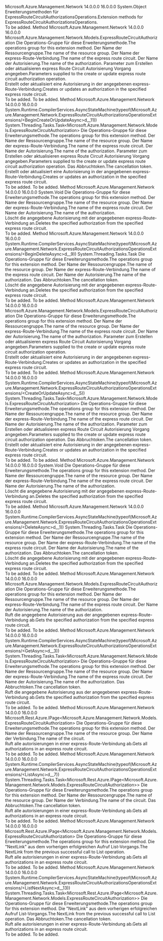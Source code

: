 <Type Name="ExpressRouteCircuitAuthorizationsOperationsExtensions" FullName="Microsoft.Azure.Management.Network.ExpressRouteCircuitAuthorizationsOperationsExtensions">
  <TypeSignature Language="C#" Value="public static class ExpressRouteCircuitAuthorizationsOperationsExtensions" />
  <TypeSignature Language="ILAsm" Value=".class public auto ansi abstract sealed beforefieldinit ExpressRouteCircuitAuthorizationsOperationsExtensions extends System.Object" />
  <TypeSignature Language="DocId" Value="T:Microsoft.Azure.Management.Network.ExpressRouteCircuitAuthorizationsOperationsExtensions" />
  <TypeSignature Language="VB.NET" Value="Public Module ExpressRouteCircuitAuthorizationsOperationsExtensions" />
  <TypeSignature Language="F#" Value="type ExpressRouteCircuitAuthorizationsOperationsExtensions = class" />
  <AssemblyInfo>
    <AssemblyName>Microsoft.Azure.Management.Network</AssemblyName>
    <AssemblyVersion>14.0.0.0</AssemblyVersion>
    <AssemblyVersion>16.0.0.0</AssemblyVersion>
  </AssemblyInfo>
  <Base>
    <BaseTypeName>System.Object</BaseTypeName>
  </Base>
  <Interfaces />
  <Docs>
    <summary>
            <span data-ttu-id="32407-101">Erweiterungsmethoden für ExpressRouteCircuitAuthorizationsOperations.</span><span class="sxs-lookup"><span data-stu-id="32407-101">Extension methods for ExpressRouteCircuitAuthorizationsOperations.</span></span>
            </summary>
    <remarks>To be added.</remarks>
  </Docs>
  <Members>
    <Member MemberName="BeginCreateOrUpdate">
      <MemberSignature Language="C#" Value="public static Microsoft.Azure.Management.Network.Models.ExpressRouteCircuitAuthorization BeginCreateOrUpdate (this Microsoft.Azure.Management.Network.IExpressRouteCircuitAuthorizationsOperations operations, string resourceGroupName, string circuitName, string authorizationName, Microsoft.Azure.Management.Network.Models.ExpressRouteCircuitAuthorization authorizationParameters);" />
      <MemberSignature Language="ILAsm" Value=".method public static hidebysig class Microsoft.Azure.Management.Network.Models.ExpressRouteCircuitAuthorization BeginCreateOrUpdate(class Microsoft.Azure.Management.Network.IExpressRouteCircuitAuthorizationsOperations operations, string resourceGroupName, string circuitName, string authorizationName, class Microsoft.Azure.Management.Network.Models.ExpressRouteCircuitAuthorization authorizationParameters) cil managed" />
      <MemberSignature Language="DocId" Value="M:Microsoft.Azure.Management.Network.ExpressRouteCircuitAuthorizationsOperationsExtensions.BeginCreateOrUpdate(Microsoft.Azure.Management.Network.IExpressRouteCircuitAuthorizationsOperations,System.String,System.String,System.String,Microsoft.Azure.Management.Network.Models.ExpressRouteCircuitAuthorization)" />
      <MemberSignature Language="VB.NET" Value="&lt;Extension()&gt;&#xA;Public Function BeginCreateOrUpdate (operations As IExpressRouteCircuitAuthorizationsOperations, resourceGroupName As String, circuitName As String, authorizationName As String, authorizationParameters As ExpressRouteCircuitAuthorization) As ExpressRouteCircuitAuthorization" />
      <MemberSignature Language="F#" Value="static member BeginCreateOrUpdate : Microsoft.Azure.Management.Network.IExpressRouteCircuitAuthorizationsOperations * string * string * string * Microsoft.Azure.Management.Network.Models.ExpressRouteCircuitAuthorization -&gt; Microsoft.Azure.Management.Network.Models.ExpressRouteCircuitAuthorization" Usage="Microsoft.Azure.Management.Network.ExpressRouteCircuitAuthorizationsOperationsExtensions.BeginCreateOrUpdate (operations, resourceGroupName, circuitName, authorizationName, authorizationParameters)" />
      <MemberType>Method</MemberType>
      <AssemblyInfo>
        <AssemblyName>Microsoft.Azure.Management.Network</AssemblyName>
        <AssemblyVersion>14.0.0.0</AssemblyVersion>
        <AssemblyVersion>16.0.0.0</AssemblyVersion>
      </AssemblyInfo>
      <ReturnValue>
        <ReturnType>Microsoft.Azure.Management.Network.Models.ExpressRouteCircuitAuthorization</ReturnType>
      </ReturnValue>
      <Parameters>
        <Parameter Name="operations" Type="Microsoft.Azure.Management.Network.IExpressRouteCircuitAuthorizationsOperations" RefType="this" />
        <Parameter Name="resourceGroupName" Type="System.String" />
        <Parameter Name="circuitName" Type="System.String" />
        <Parameter Name="authorizationName" Type="System.String" />
        <Parameter Name="authorizationParameters" Type="Microsoft.Azure.Management.Network.Models.ExpressRouteCircuitAuthorization" />
      </Parameters>
      <Docs>
        <param name="operations">
            <span data-ttu-id="32407-102">Die Operations-Gruppe für diese Erweiterungsmethode.</span><span class="sxs-lookup"><span data-stu-id="32407-102">The operations group for this extension method.</span></span>
            </param>
        <param name="resourceGroupName">
            <span data-ttu-id="32407-103">Der Name der Ressourcengruppe.</span><span class="sxs-lookup"><span data-stu-id="32407-103">The name of the resource group.</span></span>
            </param>
        <param name="circuitName">
            <span data-ttu-id="32407-104">Der Name der express-Route-Verbindung.</span><span class="sxs-lookup"><span data-stu-id="32407-104">The name of the express route circuit.</span></span>
            </param>
        <param name="authorizationName">
            <span data-ttu-id="32407-105">Der Name der Autorisierung.</span><span class="sxs-lookup"><span data-stu-id="32407-105">The name of the authorization.</span></span>
            </param>
        <param name="authorizationParameters">
            <span data-ttu-id="32407-106">Parameter zum Erstellen oder aktualisieren express Route Circuit Autorisierung Vorgang angegeben.</span><span class="sxs-lookup"><span data-stu-id="32407-106">Parameters supplied to the create or update express route circuit authorization operation.</span></span>
            </param>
        <summary>
            <span data-ttu-id="32407-107">Erstellt oder aktualisiert eine Autorisierung in der angegebenen express-Route-Verbindung.</span><span class="sxs-lookup"><span data-stu-id="32407-107">Creates or updates an authorization in the specified express route circuit.</span></span>
            </summary>
        <returns>To be added.</returns>
        <remarks>To be added.</remarks>
      </Docs>
    </Member>
    <Member MemberName="BeginCreateOrUpdateAsync">
      <MemberSignature Language="C#" Value="public static System.Threading.Tasks.Task&lt;Microsoft.Azure.Management.Network.Models.ExpressRouteCircuitAuthorization&gt; BeginCreateOrUpdateAsync (this Microsoft.Azure.Management.Network.IExpressRouteCircuitAuthorizationsOperations operations, string resourceGroupName, string circuitName, string authorizationName, Microsoft.Azure.Management.Network.Models.ExpressRouteCircuitAuthorization authorizationParameters, System.Threading.CancellationToken cancellationToken = null);" />
      <MemberSignature Language="ILAsm" Value=".method public static hidebysig class System.Threading.Tasks.Task`1&lt;class Microsoft.Azure.Management.Network.Models.ExpressRouteCircuitAuthorization&gt; BeginCreateOrUpdateAsync(class Microsoft.Azure.Management.Network.IExpressRouteCircuitAuthorizationsOperations operations, string resourceGroupName, string circuitName, string authorizationName, class Microsoft.Azure.Management.Network.Models.ExpressRouteCircuitAuthorization authorizationParameters, valuetype System.Threading.CancellationToken cancellationToken) cil managed" />
      <MemberSignature Language="DocId" Value="M:Microsoft.Azure.Management.Network.ExpressRouteCircuitAuthorizationsOperationsExtensions.BeginCreateOrUpdateAsync(Microsoft.Azure.Management.Network.IExpressRouteCircuitAuthorizationsOperations,System.String,System.String,System.String,Microsoft.Azure.Management.Network.Models.ExpressRouteCircuitAuthorization,System.Threading.CancellationToken)" />
      <MemberSignature Language="F#" Value="static member BeginCreateOrUpdateAsync : Microsoft.Azure.Management.Network.IExpressRouteCircuitAuthorizationsOperations * string * string * string * Microsoft.Azure.Management.Network.Models.ExpressRouteCircuitAuthorization * System.Threading.CancellationToken -&gt; System.Threading.Tasks.Task&lt;Microsoft.Azure.Management.Network.Models.ExpressRouteCircuitAuthorization&gt;" Usage="Microsoft.Azure.Management.Network.ExpressRouteCircuitAuthorizationsOperationsExtensions.BeginCreateOrUpdateAsync (operations, resourceGroupName, circuitName, authorizationName, authorizationParameters, cancellationToken)" />
      <MemberType>Method</MemberType>
      <AssemblyInfo>
        <AssemblyName>Microsoft.Azure.Management.Network</AssemblyName>
        <AssemblyVersion>14.0.0.0</AssemblyVersion>
        <AssemblyVersion>16.0.0.0</AssemblyVersion>
      </AssemblyInfo>
      <Attributes>
        <Attribute>
          <AttributeName>System.Runtime.CompilerServices.AsyncStateMachine(typeof(Microsoft.Azure.Management.Network.ExpressRouteCircuitAuthorizationsOperationsExtensions/&lt;BeginCreateOrUpdateAsync&gt;d__11))</AttributeName>
        </Attribute>
      </Attributes>
      <ReturnValue>
        <ReturnType>System.Threading.Tasks.Task&lt;Microsoft.Azure.Management.Network.Models.ExpressRouteCircuitAuthorization&gt;</ReturnType>
      </ReturnValue>
      <Parameters>
        <Parameter Name="operations" Type="Microsoft.Azure.Management.Network.IExpressRouteCircuitAuthorizationsOperations" RefType="this" />
        <Parameter Name="resourceGroupName" Type="System.String" />
        <Parameter Name="circuitName" Type="System.String" />
        <Parameter Name="authorizationName" Type="System.String" />
        <Parameter Name="authorizationParameters" Type="Microsoft.Azure.Management.Network.Models.ExpressRouteCircuitAuthorization" />
        <Parameter Name="cancellationToken" Type="System.Threading.CancellationToken" />
      </Parameters>
      <Docs>
        <param name="operations">
            <span data-ttu-id="32407-108">Die Operations-Gruppe für diese Erweiterungsmethode.</span><span class="sxs-lookup"><span data-stu-id="32407-108">The operations group for this extension method.</span></span>
            </param>
        <param name="resourceGroupName">
            <span data-ttu-id="32407-109">Der Name der Ressourcengruppe.</span><span class="sxs-lookup"><span data-stu-id="32407-109">The name of the resource group.</span></span>
            </param>
        <param name="circuitName">
            <span data-ttu-id="32407-110">Der Name der express-Route-Verbindung.</span><span class="sxs-lookup"><span data-stu-id="32407-110">The name of the express route circuit.</span></span>
            </param>
        <param name="authorizationName">
            <span data-ttu-id="32407-111">Der Name der Autorisierung.</span><span class="sxs-lookup"><span data-stu-id="32407-111">The name of the authorization.</span></span>
            </param>
        <param name="authorizationParameters">
            <span data-ttu-id="32407-112">Parameter zum Erstellen oder aktualisieren express Route Circuit Autorisierung Vorgang angegeben.</span><span class="sxs-lookup"><span data-stu-id="32407-112">Parameters supplied to the create or update express route circuit authorization operation.</span></span>
            </param>
        <param name="cancellationToken">
            <span data-ttu-id="32407-113">Das Abbruchtoken.</span><span class="sxs-lookup"><span data-stu-id="32407-113">The cancellation token.</span></span>
            </param>
        <summary>
            <span data-ttu-id="32407-114">Erstellt oder aktualisiert eine Autorisierung in der angegebenen express-Route-Verbindung.</span><span class="sxs-lookup"><span data-stu-id="32407-114">Creates or updates an authorization in the specified express route circuit.</span></span>
            </summary>
        <returns>To be added.</returns>
        <remarks>To be added.</remarks>
      </Docs>
    </Member>
    <Member MemberName="BeginDelete">
      <MemberSignature Language="C#" Value="public static void BeginDelete (this Microsoft.Azure.Management.Network.IExpressRouteCircuitAuthorizationsOperations operations, string resourceGroupName, string circuitName, string authorizationName);" />
      <MemberSignature Language="ILAsm" Value=".method public static hidebysig void BeginDelete(class Microsoft.Azure.Management.Network.IExpressRouteCircuitAuthorizationsOperations operations, string resourceGroupName, string circuitName, string authorizationName) cil managed" />
      <MemberSignature Language="DocId" Value="M:Microsoft.Azure.Management.Network.ExpressRouteCircuitAuthorizationsOperationsExtensions.BeginDelete(Microsoft.Azure.Management.Network.IExpressRouteCircuitAuthorizationsOperations,System.String,System.String,System.String)" />
      <MemberSignature Language="VB.NET" Value="&lt;Extension()&gt;&#xA;Public Sub BeginDelete (operations As IExpressRouteCircuitAuthorizationsOperations, resourceGroupName As String, circuitName As String, authorizationName As String)" />
      <MemberSignature Language="F#" Value="static member BeginDelete : Microsoft.Azure.Management.Network.IExpressRouteCircuitAuthorizationsOperations * string * string * string -&gt; unit" Usage="Microsoft.Azure.Management.Network.ExpressRouteCircuitAuthorizationsOperationsExtensions.BeginDelete (operations, resourceGroupName, circuitName, authorizationName)" />
      <MemberType>Method</MemberType>
      <AssemblyInfo>
        <AssemblyName>Microsoft.Azure.Management.Network</AssemblyName>
        <AssemblyVersion>14.0.0.0</AssemblyVersion>
        <AssemblyVersion>16.0.0.0</AssemblyVersion>
      </AssemblyInfo>
      <ReturnValue>
        <ReturnType>System.Void</ReturnType>
      </ReturnValue>
      <Parameters>
        <Parameter Name="operations" Type="Microsoft.Azure.Management.Network.IExpressRouteCircuitAuthorizationsOperations" RefType="this" />
        <Parameter Name="resourceGroupName" Type="System.String" />
        <Parameter Name="circuitName" Type="System.String" />
        <Parameter Name="authorizationName" Type="System.String" />
      </Parameters>
      <Docs>
        <param name="operations">
            <span data-ttu-id="32407-115">Die Operations-Gruppe für diese Erweiterungsmethode.</span><span class="sxs-lookup"><span data-stu-id="32407-115">The operations group for this extension method.</span></span>
            </param>
        <param name="resourceGroupName">
            <span data-ttu-id="32407-116">Der Name der Ressourcengruppe.</span><span class="sxs-lookup"><span data-stu-id="32407-116">The name of the resource group.</span></span>
            </param>
        <param name="circuitName">
            <span data-ttu-id="32407-117">Der Name der express-Route-Verbindung.</span><span class="sxs-lookup"><span data-stu-id="32407-117">The name of the express route circuit.</span></span>
            </param>
        <param name="authorizationName">
            <span data-ttu-id="32407-118">Der Name der Autorisierung.</span><span class="sxs-lookup"><span data-stu-id="32407-118">The name of the authorization.</span></span>
            </param>
        <summary>
            <span data-ttu-id="32407-119">Löscht die angegebene Autorisierung mit der angegebenen express-Route-Verbindung an.</span><span class="sxs-lookup"><span data-stu-id="32407-119">Deletes the specified authorization from the specified express route circuit.</span></span>
            </summary>
        <remarks>To be added.</remarks>
      </Docs>
    </Member>
    <Member MemberName="BeginDeleteAsync">
      <MemberSignature Language="C#" Value="public static System.Threading.Tasks.Task BeginDeleteAsync (this Microsoft.Azure.Management.Network.IExpressRouteCircuitAuthorizationsOperations operations, string resourceGroupName, string circuitName, string authorizationName, System.Threading.CancellationToken cancellationToken = null);" />
      <MemberSignature Language="ILAsm" Value=".method public static hidebysig class System.Threading.Tasks.Task BeginDeleteAsync(class Microsoft.Azure.Management.Network.IExpressRouteCircuitAuthorizationsOperations operations, string resourceGroupName, string circuitName, string authorizationName, valuetype System.Threading.CancellationToken cancellationToken) cil managed" />
      <MemberSignature Language="DocId" Value="M:Microsoft.Azure.Management.Network.ExpressRouteCircuitAuthorizationsOperationsExtensions.BeginDeleteAsync(Microsoft.Azure.Management.Network.IExpressRouteCircuitAuthorizationsOperations,System.String,System.String,System.String,System.Threading.CancellationToken)" />
      <MemberSignature Language="F#" Value="static member BeginDeleteAsync : Microsoft.Azure.Management.Network.IExpressRouteCircuitAuthorizationsOperations * string * string * string * System.Threading.CancellationToken -&gt; System.Threading.Tasks.Task" Usage="Microsoft.Azure.Management.Network.ExpressRouteCircuitAuthorizationsOperationsExtensions.BeginDeleteAsync (operations, resourceGroupName, circuitName, authorizationName, cancellationToken)" />
      <MemberType>Method</MemberType>
      <AssemblyInfo>
        <AssemblyName>Microsoft.Azure.Management.Network</AssemblyName>
        <AssemblyVersion>14.0.0.0</AssemblyVersion>
        <AssemblyVersion>16.0.0.0</AssemblyVersion>
      </AssemblyInfo>
      <Attributes>
        <Attribute>
          <AttributeName>System.Runtime.CompilerServices.AsyncStateMachine(typeof(Microsoft.Azure.Management.Network.ExpressRouteCircuitAuthorizationsOperationsExtensions/&lt;BeginDeleteAsync&gt;d__9))</AttributeName>
        </Attribute>
      </Attributes>
      <ReturnValue>
        <ReturnType>System.Threading.Tasks.Task</ReturnType>
      </ReturnValue>
      <Parameters>
        <Parameter Name="operations" Type="Microsoft.Azure.Management.Network.IExpressRouteCircuitAuthorizationsOperations" RefType="this" />
        <Parameter Name="resourceGroupName" Type="System.String" />
        <Parameter Name="circuitName" Type="System.String" />
        <Parameter Name="authorizationName" Type="System.String" />
        <Parameter Name="cancellationToken" Type="System.Threading.CancellationToken" />
      </Parameters>
      <Docs>
        <param name="operations">
            <span data-ttu-id="32407-120">Die Operations-Gruppe für diese Erweiterungsmethode.</span><span class="sxs-lookup"><span data-stu-id="32407-120">The operations group for this extension method.</span></span>
            </param>
        <param name="resourceGroupName">
            <span data-ttu-id="32407-121">Der Name der Ressourcengruppe.</span><span class="sxs-lookup"><span data-stu-id="32407-121">The name of the resource group.</span></span>
            </param>
        <param name="circuitName">
            <span data-ttu-id="32407-122">Der Name der express-Route-Verbindung.</span><span class="sxs-lookup"><span data-stu-id="32407-122">The name of the express route circuit.</span></span>
            </param>
        <param name="authorizationName">
            <span data-ttu-id="32407-123">Der Name der Autorisierung.</span><span class="sxs-lookup"><span data-stu-id="32407-123">The name of the authorization.</span></span>
            </param>
        <param name="cancellationToken">
            <span data-ttu-id="32407-124">Das Abbruchtoken.</span><span class="sxs-lookup"><span data-stu-id="32407-124">The cancellation token.</span></span>
            </param>
        <summary>
            <span data-ttu-id="32407-125">Löscht die angegebene Autorisierung mit der angegebenen express-Route-Verbindung an.</span><span class="sxs-lookup"><span data-stu-id="32407-125">Deletes the specified authorization from the specified express route circuit.</span></span>
            </summary>
        <returns>To be added.</returns>
        <remarks>To be added.</remarks>
      </Docs>
    </Member>
    <Member MemberName="CreateOrUpdate">
      <MemberSignature Language="C#" Value="public static Microsoft.Azure.Management.Network.Models.ExpressRouteCircuitAuthorization CreateOrUpdate (this Microsoft.Azure.Management.Network.IExpressRouteCircuitAuthorizationsOperations operations, string resourceGroupName, string circuitName, string authorizationName, Microsoft.Azure.Management.Network.Models.ExpressRouteCircuitAuthorization authorizationParameters);" />
      <MemberSignature Language="ILAsm" Value=".method public static hidebysig class Microsoft.Azure.Management.Network.Models.ExpressRouteCircuitAuthorization CreateOrUpdate(class Microsoft.Azure.Management.Network.IExpressRouteCircuitAuthorizationsOperations operations, string resourceGroupName, string circuitName, string authorizationName, class Microsoft.Azure.Management.Network.Models.ExpressRouteCircuitAuthorization authorizationParameters) cil managed" />
      <MemberSignature Language="DocId" Value="M:Microsoft.Azure.Management.Network.ExpressRouteCircuitAuthorizationsOperationsExtensions.CreateOrUpdate(Microsoft.Azure.Management.Network.IExpressRouteCircuitAuthorizationsOperations,System.String,System.String,System.String,Microsoft.Azure.Management.Network.Models.ExpressRouteCircuitAuthorization)" />
      <MemberSignature Language="VB.NET" Value="&lt;Extension()&gt;&#xA;Public Function CreateOrUpdate (operations As IExpressRouteCircuitAuthorizationsOperations, resourceGroupName As String, circuitName As String, authorizationName As String, authorizationParameters As ExpressRouteCircuitAuthorization) As ExpressRouteCircuitAuthorization" />
      <MemberSignature Language="F#" Value="static member CreateOrUpdate : Microsoft.Azure.Management.Network.IExpressRouteCircuitAuthorizationsOperations * string * string * string * Microsoft.Azure.Management.Network.Models.ExpressRouteCircuitAuthorization -&gt; Microsoft.Azure.Management.Network.Models.ExpressRouteCircuitAuthorization" Usage="Microsoft.Azure.Management.Network.ExpressRouteCircuitAuthorizationsOperationsExtensions.CreateOrUpdate (operations, resourceGroupName, circuitName, authorizationName, authorizationParameters)" />
      <MemberType>Method</MemberType>
      <AssemblyInfo>
        <AssemblyName>Microsoft.Azure.Management.Network</AssemblyName>
        <AssemblyVersion>14.0.0.0</AssemblyVersion>
        <AssemblyVersion>16.0.0.0</AssemblyVersion>
      </AssemblyInfo>
      <ReturnValue>
        <ReturnType>Microsoft.Azure.Management.Network.Models.ExpressRouteCircuitAuthorization</ReturnType>
      </ReturnValue>
      <Parameters>
        <Parameter Name="operations" Type="Microsoft.Azure.Management.Network.IExpressRouteCircuitAuthorizationsOperations" RefType="this" />
        <Parameter Name="resourceGroupName" Type="System.String" />
        <Parameter Name="circuitName" Type="System.String" />
        <Parameter Name="authorizationName" Type="System.String" />
        <Parameter Name="authorizationParameters" Type="Microsoft.Azure.Management.Network.Models.ExpressRouteCircuitAuthorization" />
      </Parameters>
      <Docs>
        <param name="operations">
            <span data-ttu-id="32407-126">Die Operations-Gruppe für diese Erweiterungsmethode.</span><span class="sxs-lookup"><span data-stu-id="32407-126">The operations group for this extension method.</span></span>
            </param>
        <param name="resourceGroupName">
            <span data-ttu-id="32407-127">Der Name der Ressourcengruppe.</span><span class="sxs-lookup"><span data-stu-id="32407-127">The name of the resource group.</span></span>
            </param>
        <param name="circuitName">
            <span data-ttu-id="32407-128">Der Name der express-Route-Verbindung.</span><span class="sxs-lookup"><span data-stu-id="32407-128">The name of the express route circuit.</span></span>
            </param>
        <param name="authorizationName">
            <span data-ttu-id="32407-129">Der Name der Autorisierung.</span><span class="sxs-lookup"><span data-stu-id="32407-129">The name of the authorization.</span></span>
            </param>
        <param name="authorizationParameters">
            <span data-ttu-id="32407-130">Parameter zum Erstellen oder aktualisieren express Route Circuit Autorisierung Vorgang angegeben.</span><span class="sxs-lookup"><span data-stu-id="32407-130">Parameters supplied to the create or update express route circuit authorization operation.</span></span>
            </param>
        <summary>
            <span data-ttu-id="32407-131">Erstellt oder aktualisiert eine Autorisierung in der angegebenen express-Route-Verbindung.</span><span class="sxs-lookup"><span data-stu-id="32407-131">Creates or updates an authorization in the specified express route circuit.</span></span>
            </summary>
        <returns>To be added.</returns>
        <remarks>To be added.</remarks>
      </Docs>
    </Member>
    <Member MemberName="CreateOrUpdateAsync">
      <MemberSignature Language="C#" Value="public static System.Threading.Tasks.Task&lt;Microsoft.Azure.Management.Network.Models.ExpressRouteCircuitAuthorization&gt; CreateOrUpdateAsync (this Microsoft.Azure.Management.Network.IExpressRouteCircuitAuthorizationsOperations operations, string resourceGroupName, string circuitName, string authorizationName, Microsoft.Azure.Management.Network.Models.ExpressRouteCircuitAuthorization authorizationParameters, System.Threading.CancellationToken cancellationToken = null);" />
      <MemberSignature Language="ILAsm" Value=".method public static hidebysig class System.Threading.Tasks.Task`1&lt;class Microsoft.Azure.Management.Network.Models.ExpressRouteCircuitAuthorization&gt; CreateOrUpdateAsync(class Microsoft.Azure.Management.Network.IExpressRouteCircuitAuthorizationsOperations operations, string resourceGroupName, string circuitName, string authorizationName, class Microsoft.Azure.Management.Network.Models.ExpressRouteCircuitAuthorization authorizationParameters, valuetype System.Threading.CancellationToken cancellationToken) cil managed" />
      <MemberSignature Language="DocId" Value="M:Microsoft.Azure.Management.Network.ExpressRouteCircuitAuthorizationsOperationsExtensions.CreateOrUpdateAsync(Microsoft.Azure.Management.Network.IExpressRouteCircuitAuthorizationsOperations,System.String,System.String,System.String,Microsoft.Azure.Management.Network.Models.ExpressRouteCircuitAuthorization,System.Threading.CancellationToken)" />
      <MemberSignature Language="F#" Value="static member CreateOrUpdateAsync : Microsoft.Azure.Management.Network.IExpressRouteCircuitAuthorizationsOperations * string * string * string * Microsoft.Azure.Management.Network.Models.ExpressRouteCircuitAuthorization * System.Threading.CancellationToken -&gt; System.Threading.Tasks.Task&lt;Microsoft.Azure.Management.Network.Models.ExpressRouteCircuitAuthorization&gt;" Usage="Microsoft.Azure.Management.Network.ExpressRouteCircuitAuthorizationsOperationsExtensions.CreateOrUpdateAsync (operations, resourceGroupName, circuitName, authorizationName, authorizationParameters, cancellationToken)" />
      <MemberType>Method</MemberType>
      <AssemblyInfo>
        <AssemblyName>Microsoft.Azure.Management.Network</AssemblyName>
        <AssemblyVersion>14.0.0.0</AssemblyVersion>
        <AssemblyVersion>16.0.0.0</AssemblyVersion>
      </AssemblyInfo>
      <Attributes>
        <Attribute>
          <AttributeName>System.Runtime.CompilerServices.AsyncStateMachine(typeof(Microsoft.Azure.Management.Network.ExpressRouteCircuitAuthorizationsOperationsExtensions/&lt;CreateOrUpdateAsync&gt;d__5))</AttributeName>
        </Attribute>
      </Attributes>
      <ReturnValue>
        <ReturnType>System.Threading.Tasks.Task&lt;Microsoft.Azure.Management.Network.Models.ExpressRouteCircuitAuthorization&gt;</ReturnType>
      </ReturnValue>
      <Parameters>
        <Parameter Name="operations" Type="Microsoft.Azure.Management.Network.IExpressRouteCircuitAuthorizationsOperations" RefType="this" />
        <Parameter Name="resourceGroupName" Type="System.String" />
        <Parameter Name="circuitName" Type="System.String" />
        <Parameter Name="authorizationName" Type="System.String" />
        <Parameter Name="authorizationParameters" Type="Microsoft.Azure.Management.Network.Models.ExpressRouteCircuitAuthorization" />
        <Parameter Name="cancellationToken" Type="System.Threading.CancellationToken" />
      </Parameters>
      <Docs>
        <param name="operations">
            <span data-ttu-id="32407-132">Die Operations-Gruppe für diese Erweiterungsmethode.</span><span class="sxs-lookup"><span data-stu-id="32407-132">The operations group for this extension method.</span></span>
            </param>
        <param name="resourceGroupName">
            <span data-ttu-id="32407-133">Der Name der Ressourcengruppe.</span><span class="sxs-lookup"><span data-stu-id="32407-133">The name of the resource group.</span></span>
            </param>
        <param name="circuitName">
            <span data-ttu-id="32407-134">Der Name der express-Route-Verbindung.</span><span class="sxs-lookup"><span data-stu-id="32407-134">The name of the express route circuit.</span></span>
            </param>
        <param name="authorizationName">
            <span data-ttu-id="32407-135">Der Name der Autorisierung.</span><span class="sxs-lookup"><span data-stu-id="32407-135">The name of the authorization.</span></span>
            </param>
        <param name="authorizationParameters">
            <span data-ttu-id="32407-136">Parameter zum Erstellen oder aktualisieren express Route Circuit Autorisierung Vorgang angegeben.</span><span class="sxs-lookup"><span data-stu-id="32407-136">Parameters supplied to the create or update express route circuit authorization operation.</span></span>
            </param>
        <param name="cancellationToken">
            <span data-ttu-id="32407-137">Das Abbruchtoken.</span><span class="sxs-lookup"><span data-stu-id="32407-137">The cancellation token.</span></span>
            </param>
        <summary>
            <span data-ttu-id="32407-138">Erstellt oder aktualisiert eine Autorisierung in der angegebenen express-Route-Verbindung.</span><span class="sxs-lookup"><span data-stu-id="32407-138">Creates or updates an authorization in the specified express route circuit.</span></span>
            </summary>
        <returns>To be added.</returns>
        <remarks>To be added.</remarks>
      </Docs>
    </Member>
    <Member MemberName="Delete">
      <MemberSignature Language="C#" Value="public static void Delete (this Microsoft.Azure.Management.Network.IExpressRouteCircuitAuthorizationsOperations operations, string resourceGroupName, string circuitName, string authorizationName);" />
      <MemberSignature Language="ILAsm" Value=".method public static hidebysig void Delete(class Microsoft.Azure.Management.Network.IExpressRouteCircuitAuthorizationsOperations operations, string resourceGroupName, string circuitName, string authorizationName) cil managed" />
      <MemberSignature Language="DocId" Value="M:Microsoft.Azure.Management.Network.ExpressRouteCircuitAuthorizationsOperationsExtensions.Delete(Microsoft.Azure.Management.Network.IExpressRouteCircuitAuthorizationsOperations,System.String,System.String,System.String)" />
      <MemberSignature Language="VB.NET" Value="&lt;Extension()&gt;&#xA;Public Sub Delete (operations As IExpressRouteCircuitAuthorizationsOperations, resourceGroupName As String, circuitName As String, authorizationName As String)" />
      <MemberSignature Language="F#" Value="static member Delete : Microsoft.Azure.Management.Network.IExpressRouteCircuitAuthorizationsOperations * string * string * string -&gt; unit" Usage="Microsoft.Azure.Management.Network.ExpressRouteCircuitAuthorizationsOperationsExtensions.Delete (operations, resourceGroupName, circuitName, authorizationName)" />
      <MemberType>Method</MemberType>
      <AssemblyInfo>
        <AssemblyName>Microsoft.Azure.Management.Network</AssemblyName>
        <AssemblyVersion>14.0.0.0</AssemblyVersion>
        <AssemblyVersion>16.0.0.0</AssemblyVersion>
      </AssemblyInfo>
      <ReturnValue>
        <ReturnType>System.Void</ReturnType>
      </ReturnValue>
      <Parameters>
        <Parameter Name="operations" Type="Microsoft.Azure.Management.Network.IExpressRouteCircuitAuthorizationsOperations" RefType="this" />
        <Parameter Name="resourceGroupName" Type="System.String" />
        <Parameter Name="circuitName" Type="System.String" />
        <Parameter Name="authorizationName" Type="System.String" />
      </Parameters>
      <Docs>
        <param name="operations">
            <span data-ttu-id="32407-139">Die Operations-Gruppe für diese Erweiterungsmethode.</span><span class="sxs-lookup"><span data-stu-id="32407-139">The operations group for this extension method.</span></span>
            </param>
        <param name="resourceGroupName">
            <span data-ttu-id="32407-140">Der Name der Ressourcengruppe.</span><span class="sxs-lookup"><span data-stu-id="32407-140">The name of the resource group.</span></span>
            </param>
        <param name="circuitName">
            <span data-ttu-id="32407-141">Der Name der express-Route-Verbindung.</span><span class="sxs-lookup"><span data-stu-id="32407-141">The name of the express route circuit.</span></span>
            </param>
        <param name="authorizationName">
            <span data-ttu-id="32407-142">Der Name der Autorisierung.</span><span class="sxs-lookup"><span data-stu-id="32407-142">The name of the authorization.</span></span>
            </param>
        <summary>
            <span data-ttu-id="32407-143">Löscht die angegebene Autorisierung mit der angegebenen express-Route-Verbindung an.</span><span class="sxs-lookup"><span data-stu-id="32407-143">Deletes the specified authorization from the specified express route circuit.</span></span>
            </summary>
        <remarks>To be added.</remarks>
      </Docs>
    </Member>
    <Member MemberName="DeleteAsync">
      <MemberSignature Language="C#" Value="public static System.Threading.Tasks.Task DeleteAsync (this Microsoft.Azure.Management.Network.IExpressRouteCircuitAuthorizationsOperations operations, string resourceGroupName, string circuitName, string authorizationName, System.Threading.CancellationToken cancellationToken = null);" />
      <MemberSignature Language="ILAsm" Value=".method public static hidebysig class System.Threading.Tasks.Task DeleteAsync(class Microsoft.Azure.Management.Network.IExpressRouteCircuitAuthorizationsOperations operations, string resourceGroupName, string circuitName, string authorizationName, valuetype System.Threading.CancellationToken cancellationToken) cil managed" />
      <MemberSignature Language="DocId" Value="M:Microsoft.Azure.Management.Network.ExpressRouteCircuitAuthorizationsOperationsExtensions.DeleteAsync(Microsoft.Azure.Management.Network.IExpressRouteCircuitAuthorizationsOperations,System.String,System.String,System.String,System.Threading.CancellationToken)" />
      <MemberSignature Language="F#" Value="static member DeleteAsync : Microsoft.Azure.Management.Network.IExpressRouteCircuitAuthorizationsOperations * string * string * string * System.Threading.CancellationToken -&gt; System.Threading.Tasks.Task" Usage="Microsoft.Azure.Management.Network.ExpressRouteCircuitAuthorizationsOperationsExtensions.DeleteAsync (operations, resourceGroupName, circuitName, authorizationName, cancellationToken)" />
      <MemberType>Method</MemberType>
      <AssemblyInfo>
        <AssemblyName>Microsoft.Azure.Management.Network</AssemblyName>
        <AssemblyVersion>14.0.0.0</AssemblyVersion>
        <AssemblyVersion>16.0.0.0</AssemblyVersion>
      </AssemblyInfo>
      <Attributes>
        <Attribute>
          <AttributeName>System.Runtime.CompilerServices.AsyncStateMachine(typeof(Microsoft.Azure.Management.Network.ExpressRouteCircuitAuthorizationsOperationsExtensions/&lt;DeleteAsync&gt;d__1))</AttributeName>
        </Attribute>
      </Attributes>
      <ReturnValue>
        <ReturnType>System.Threading.Tasks.Task</ReturnType>
      </ReturnValue>
      <Parameters>
        <Parameter Name="operations" Type="Microsoft.Azure.Management.Network.IExpressRouteCircuitAuthorizationsOperations" RefType="this" />
        <Parameter Name="resourceGroupName" Type="System.String" />
        <Parameter Name="circuitName" Type="System.String" />
        <Parameter Name="authorizationName" Type="System.String" />
        <Parameter Name="cancellationToken" Type="System.Threading.CancellationToken" />
      </Parameters>
      <Docs>
        <param name="operations">
            <span data-ttu-id="32407-144">Die Operations-Gruppe für diese Erweiterungsmethode.</span><span class="sxs-lookup"><span data-stu-id="32407-144">The operations group for this extension method.</span></span>
            </param>
        <param name="resourceGroupName">
            <span data-ttu-id="32407-145">Der Name der Ressourcengruppe.</span><span class="sxs-lookup"><span data-stu-id="32407-145">The name of the resource group.</span></span>
            </param>
        <param name="circuitName">
            <span data-ttu-id="32407-146">Der Name der express-Route-Verbindung.</span><span class="sxs-lookup"><span data-stu-id="32407-146">The name of the express route circuit.</span></span>
            </param>
        <param name="authorizationName">
            <span data-ttu-id="32407-147">Der Name der Autorisierung.</span><span class="sxs-lookup"><span data-stu-id="32407-147">The name of the authorization.</span></span>
            </param>
        <param name="cancellationToken">
            <span data-ttu-id="32407-148">Das Abbruchtoken.</span><span class="sxs-lookup"><span data-stu-id="32407-148">The cancellation token.</span></span>
            </param>
        <summary>
            <span data-ttu-id="32407-149">Löscht die angegebene Autorisierung mit der angegebenen express-Route-Verbindung an.</span><span class="sxs-lookup"><span data-stu-id="32407-149">Deletes the specified authorization from the specified express route circuit.</span></span>
            </summary>
        <returns>To be added.</returns>
        <remarks>To be added.</remarks>
      </Docs>
    </Member>
    <Member MemberName="Get">
      <MemberSignature Language="C#" Value="public static Microsoft.Azure.Management.Network.Models.ExpressRouteCircuitAuthorization Get (this Microsoft.Azure.Management.Network.IExpressRouteCircuitAuthorizationsOperations operations, string resourceGroupName, string circuitName, string authorizationName);" />
      <MemberSignature Language="ILAsm" Value=".method public static hidebysig class Microsoft.Azure.Management.Network.Models.ExpressRouteCircuitAuthorization Get(class Microsoft.Azure.Management.Network.IExpressRouteCircuitAuthorizationsOperations operations, string resourceGroupName, string circuitName, string authorizationName) cil managed" />
      <MemberSignature Language="DocId" Value="M:Microsoft.Azure.Management.Network.ExpressRouteCircuitAuthorizationsOperationsExtensions.Get(Microsoft.Azure.Management.Network.IExpressRouteCircuitAuthorizationsOperations,System.String,System.String,System.String)" />
      <MemberSignature Language="VB.NET" Value="&lt;Extension()&gt;&#xA;Public Function Get (operations As IExpressRouteCircuitAuthorizationsOperations, resourceGroupName As String, circuitName As String, authorizationName As String) As ExpressRouteCircuitAuthorization" />
      <MemberSignature Language="F#" Value="static member Get : Microsoft.Azure.Management.Network.IExpressRouteCircuitAuthorizationsOperations * string * string * string -&gt; Microsoft.Azure.Management.Network.Models.ExpressRouteCircuitAuthorization" Usage="Microsoft.Azure.Management.Network.ExpressRouteCircuitAuthorizationsOperationsExtensions.Get (operations, resourceGroupName, circuitName, authorizationName)" />
      <MemberType>Method</MemberType>
      <AssemblyInfo>
        <AssemblyName>Microsoft.Azure.Management.Network</AssemblyName>
        <AssemblyVersion>14.0.0.0</AssemblyVersion>
        <AssemblyVersion>16.0.0.0</AssemblyVersion>
      </AssemblyInfo>
      <ReturnValue>
        <ReturnType>Microsoft.Azure.Management.Network.Models.ExpressRouteCircuitAuthorization</ReturnType>
      </ReturnValue>
      <Parameters>
        <Parameter Name="operations" Type="Microsoft.Azure.Management.Network.IExpressRouteCircuitAuthorizationsOperations" RefType="this" />
        <Parameter Name="resourceGroupName" Type="System.String" />
        <Parameter Name="circuitName" Type="System.String" />
        <Parameter Name="authorizationName" Type="System.String" />
      </Parameters>
      <Docs>
        <param name="operations">
            <span data-ttu-id="32407-150">Die Operations-Gruppe für diese Erweiterungsmethode.</span><span class="sxs-lookup"><span data-stu-id="32407-150">The operations group for this extension method.</span></span>
            </param>
        <param name="resourceGroupName">
            <span data-ttu-id="32407-151">Der Name der Ressourcengruppe.</span><span class="sxs-lookup"><span data-stu-id="32407-151">The name of the resource group.</span></span>
            </param>
        <param name="circuitName">
            <span data-ttu-id="32407-152">Der Name der express-Route-Verbindung.</span><span class="sxs-lookup"><span data-stu-id="32407-152">The name of the express route circuit.</span></span>
            </param>
        <param name="authorizationName">
            <span data-ttu-id="32407-153">Der Name der Autorisierung.</span><span class="sxs-lookup"><span data-stu-id="32407-153">The name of the authorization.</span></span>
            </param>
        <summary>
            <span data-ttu-id="32407-154">Ruft die angegebene Autorisierung aus der angegebenen express-Route-Verbindung ab.</span><span class="sxs-lookup"><span data-stu-id="32407-154">Gets the specified authorization from the specified express route circuit.</span></span>
            </summary>
        <returns>To be added.</returns>
        <remarks>To be added.</remarks>
      </Docs>
    </Member>
    <Member MemberName="GetAsync">
      <MemberSignature Language="C#" Value="public static System.Threading.Tasks.Task&lt;Microsoft.Azure.Management.Network.Models.ExpressRouteCircuitAuthorization&gt; GetAsync (this Microsoft.Azure.Management.Network.IExpressRouteCircuitAuthorizationsOperations operations, string resourceGroupName, string circuitName, string authorizationName, System.Threading.CancellationToken cancellationToken = null);" />
      <MemberSignature Language="ILAsm" Value=".method public static hidebysig class System.Threading.Tasks.Task`1&lt;class Microsoft.Azure.Management.Network.Models.ExpressRouteCircuitAuthorization&gt; GetAsync(class Microsoft.Azure.Management.Network.IExpressRouteCircuitAuthorizationsOperations operations, string resourceGroupName, string circuitName, string authorizationName, valuetype System.Threading.CancellationToken cancellationToken) cil managed" />
      <MemberSignature Language="DocId" Value="M:Microsoft.Azure.Management.Network.ExpressRouteCircuitAuthorizationsOperationsExtensions.GetAsync(Microsoft.Azure.Management.Network.IExpressRouteCircuitAuthorizationsOperations,System.String,System.String,System.String,System.Threading.CancellationToken)" />
      <MemberSignature Language="F#" Value="static member GetAsync : Microsoft.Azure.Management.Network.IExpressRouteCircuitAuthorizationsOperations * string * string * string * System.Threading.CancellationToken -&gt; System.Threading.Tasks.Task&lt;Microsoft.Azure.Management.Network.Models.ExpressRouteCircuitAuthorization&gt;" Usage="Microsoft.Azure.Management.Network.ExpressRouteCircuitAuthorizationsOperationsExtensions.GetAsync (operations, resourceGroupName, circuitName, authorizationName, cancellationToken)" />
      <MemberType>Method</MemberType>
      <AssemblyInfo>
        <AssemblyName>Microsoft.Azure.Management.Network</AssemblyName>
        <AssemblyVersion>14.0.0.0</AssemblyVersion>
        <AssemblyVersion>16.0.0.0</AssemblyVersion>
      </AssemblyInfo>
      <Attributes>
        <Attribute>
          <AttributeName>System.Runtime.CompilerServices.AsyncStateMachine(typeof(Microsoft.Azure.Management.Network.ExpressRouteCircuitAuthorizationsOperationsExtensions/&lt;GetAsync&gt;d__3))</AttributeName>
        </Attribute>
      </Attributes>
      <ReturnValue>
        <ReturnType>System.Threading.Tasks.Task&lt;Microsoft.Azure.Management.Network.Models.ExpressRouteCircuitAuthorization&gt;</ReturnType>
      </ReturnValue>
      <Parameters>
        <Parameter Name="operations" Type="Microsoft.Azure.Management.Network.IExpressRouteCircuitAuthorizationsOperations" RefType="this" />
        <Parameter Name="resourceGroupName" Type="System.String" />
        <Parameter Name="circuitName" Type="System.String" />
        <Parameter Name="authorizationName" Type="System.String" />
        <Parameter Name="cancellationToken" Type="System.Threading.CancellationToken" />
      </Parameters>
      <Docs>
        <param name="operations">
            <span data-ttu-id="32407-155">Die Operations-Gruppe für diese Erweiterungsmethode.</span><span class="sxs-lookup"><span data-stu-id="32407-155">The operations group for this extension method.</span></span>
            </param>
        <param name="resourceGroupName">
            <span data-ttu-id="32407-156">Der Name der Ressourcengruppe.</span><span class="sxs-lookup"><span data-stu-id="32407-156">The name of the resource group.</span></span>
            </param>
        <param name="circuitName">
            <span data-ttu-id="32407-157">Der Name der express-Route-Verbindung.</span><span class="sxs-lookup"><span data-stu-id="32407-157">The name of the express route circuit.</span></span>
            </param>
        <param name="authorizationName">
            <span data-ttu-id="32407-158">Der Name der Autorisierung.</span><span class="sxs-lookup"><span data-stu-id="32407-158">The name of the authorization.</span></span>
            </param>
        <param name="cancellationToken">
            <span data-ttu-id="32407-159">Das Abbruchtoken.</span><span class="sxs-lookup"><span data-stu-id="32407-159">The cancellation token.</span></span>
            </param>
        <summary>
            <span data-ttu-id="32407-160">Ruft die angegebene Autorisierung aus der angegebenen express-Route-Verbindung ab.</span><span class="sxs-lookup"><span data-stu-id="32407-160">Gets the specified authorization from the specified express route circuit.</span></span>
            </summary>
        <returns>To be added.</returns>
        <remarks>To be added.</remarks>
      </Docs>
    </Member>
    <Member MemberName="List">
      <MemberSignature Language="C#" Value="public static Microsoft.Rest.Azure.IPage&lt;Microsoft.Azure.Management.Network.Models.ExpressRouteCircuitAuthorization&gt; List (this Microsoft.Azure.Management.Network.IExpressRouteCircuitAuthorizationsOperations operations, string resourceGroupName, string circuitName);" />
      <MemberSignature Language="ILAsm" Value=".method public static hidebysig class Microsoft.Rest.Azure.IPage`1&lt;class Microsoft.Azure.Management.Network.Models.ExpressRouteCircuitAuthorization&gt; List(class Microsoft.Azure.Management.Network.IExpressRouteCircuitAuthorizationsOperations operations, string resourceGroupName, string circuitName) cil managed" />
      <MemberSignature Language="DocId" Value="M:Microsoft.Azure.Management.Network.ExpressRouteCircuitAuthorizationsOperationsExtensions.List(Microsoft.Azure.Management.Network.IExpressRouteCircuitAuthorizationsOperations,System.String,System.String)" />
      <MemberSignature Language="VB.NET" Value="&lt;Extension()&gt;&#xA;Public Function List (operations As IExpressRouteCircuitAuthorizationsOperations, resourceGroupName As String, circuitName As String) As IPage(Of ExpressRouteCircuitAuthorization)" />
      <MemberSignature Language="F#" Value="static member List : Microsoft.Azure.Management.Network.IExpressRouteCircuitAuthorizationsOperations * string * string -&gt; Microsoft.Rest.Azure.IPage&lt;Microsoft.Azure.Management.Network.Models.ExpressRouteCircuitAuthorization&gt;" Usage="Microsoft.Azure.Management.Network.ExpressRouteCircuitAuthorizationsOperationsExtensions.List (operations, resourceGroupName, circuitName)" />
      <MemberType>Method</MemberType>
      <AssemblyInfo>
        <AssemblyName>Microsoft.Azure.Management.Network</AssemblyName>
        <AssemblyVersion>14.0.0.0</AssemblyVersion>
        <AssemblyVersion>16.0.0.0</AssemblyVersion>
      </AssemblyInfo>
      <ReturnValue>
        <ReturnType>Microsoft.Rest.Azure.IPage&lt;Microsoft.Azure.Management.Network.Models.ExpressRouteCircuitAuthorization&gt;</ReturnType>
      </ReturnValue>
      <Parameters>
        <Parameter Name="operations" Type="Microsoft.Azure.Management.Network.IExpressRouteCircuitAuthorizationsOperations" RefType="this" />
        <Parameter Name="resourceGroupName" Type="System.String" />
        <Parameter Name="circuitName" Type="System.String" />
      </Parameters>
      <Docs>
        <param name="operations">
            <span data-ttu-id="32407-161">Die Operations-Gruppe für diese Erweiterungsmethode.</span><span class="sxs-lookup"><span data-stu-id="32407-161">The operations group for this extension method.</span></span>
            </param>
        <param name="resourceGroupName">
            <span data-ttu-id="32407-162">Der Name der Ressourcengruppe.</span><span class="sxs-lookup"><span data-stu-id="32407-162">The name of the resource group.</span></span>
            </param>
        <param name="circuitName">
            <span data-ttu-id="32407-163">Der Name der Verbindung.</span><span class="sxs-lookup"><span data-stu-id="32407-163">The name of the circuit.</span></span>
            </param>
        <summary>
            <span data-ttu-id="32407-164">Ruft alle autorisierungen in einer express-Route-Verbindung ab.</span><span class="sxs-lookup"><span data-stu-id="32407-164">Gets all authorizations in an express route circuit.</span></span>
            </summary>
        <returns>To be added.</returns>
        <remarks>To be added.</remarks>
      </Docs>
    </Member>
    <Member MemberName="ListAsync">
      <MemberSignature Language="C#" Value="public static System.Threading.Tasks.Task&lt;Microsoft.Rest.Azure.IPage&lt;Microsoft.Azure.Management.Network.Models.ExpressRouteCircuitAuthorization&gt;&gt; ListAsync (this Microsoft.Azure.Management.Network.IExpressRouteCircuitAuthorizationsOperations operations, string resourceGroupName, string circuitName, System.Threading.CancellationToken cancellationToken = null);" />
      <MemberSignature Language="ILAsm" Value=".method public static hidebysig class System.Threading.Tasks.Task`1&lt;class Microsoft.Rest.Azure.IPage`1&lt;class Microsoft.Azure.Management.Network.Models.ExpressRouteCircuitAuthorization&gt;&gt; ListAsync(class Microsoft.Azure.Management.Network.IExpressRouteCircuitAuthorizationsOperations operations, string resourceGroupName, string circuitName, valuetype System.Threading.CancellationToken cancellationToken) cil managed" />
      <MemberSignature Language="DocId" Value="M:Microsoft.Azure.Management.Network.ExpressRouteCircuitAuthorizationsOperationsExtensions.ListAsync(Microsoft.Azure.Management.Network.IExpressRouteCircuitAuthorizationsOperations,System.String,System.String,System.Threading.CancellationToken)" />
      <MemberSignature Language="F#" Value="static member ListAsync : Microsoft.Azure.Management.Network.IExpressRouteCircuitAuthorizationsOperations * string * string * System.Threading.CancellationToken -&gt; System.Threading.Tasks.Task&lt;Microsoft.Rest.Azure.IPage&lt;Microsoft.Azure.Management.Network.Models.ExpressRouteCircuitAuthorization&gt;&gt;" Usage="Microsoft.Azure.Management.Network.ExpressRouteCircuitAuthorizationsOperationsExtensions.ListAsync (operations, resourceGroupName, circuitName, cancellationToken)" />
      <MemberType>Method</MemberType>
      <AssemblyInfo>
        <AssemblyName>Microsoft.Azure.Management.Network</AssemblyName>
        <AssemblyVersion>14.0.0.0</AssemblyVersion>
        <AssemblyVersion>16.0.0.0</AssemblyVersion>
      </AssemblyInfo>
      <Attributes>
        <Attribute>
          <AttributeName>System.Runtime.CompilerServices.AsyncStateMachine(typeof(Microsoft.Azure.Management.Network.ExpressRouteCircuitAuthorizationsOperationsExtensions/&lt;ListAsync&gt;d__7))</AttributeName>
        </Attribute>
      </Attributes>
      <ReturnValue>
        <ReturnType>System.Threading.Tasks.Task&lt;Microsoft.Rest.Azure.IPage&lt;Microsoft.Azure.Management.Network.Models.ExpressRouteCircuitAuthorization&gt;&gt;</ReturnType>
      </ReturnValue>
      <Parameters>
        <Parameter Name="operations" Type="Microsoft.Azure.Management.Network.IExpressRouteCircuitAuthorizationsOperations" RefType="this" />
        <Parameter Name="resourceGroupName" Type="System.String" />
        <Parameter Name="circuitName" Type="System.String" />
        <Parameter Name="cancellationToken" Type="System.Threading.CancellationToken" />
      </Parameters>
      <Docs>
        <param name="operations">
            <span data-ttu-id="32407-165">Die Operations-Gruppe für diese Erweiterungsmethode.</span><span class="sxs-lookup"><span data-stu-id="32407-165">The operations group for this extension method.</span></span>
            </param>
        <param name="resourceGroupName">
            <span data-ttu-id="32407-166">Der Name der Ressourcengruppe.</span><span class="sxs-lookup"><span data-stu-id="32407-166">The name of the resource group.</span></span>
            </param>
        <param name="circuitName">
            <span data-ttu-id="32407-167">Der Name der Verbindung.</span><span class="sxs-lookup"><span data-stu-id="32407-167">The name of the circuit.</span></span>
            </param>
        <param name="cancellationToken">
            <span data-ttu-id="32407-168">Das Abbruchtoken.</span><span class="sxs-lookup"><span data-stu-id="32407-168">The cancellation token.</span></span>
            </param>
        <summary>
            <span data-ttu-id="32407-169">Ruft alle autorisierungen in einer express-Route-Verbindung ab.</span><span class="sxs-lookup"><span data-stu-id="32407-169">Gets all authorizations in an express route circuit.</span></span>
            </summary>
        <returns>To be added.</returns>
        <remarks>To be added.</remarks>
      </Docs>
    </Member>
    <Member MemberName="ListNext">
      <MemberSignature Language="C#" Value="public static Microsoft.Rest.Azure.IPage&lt;Microsoft.Azure.Management.Network.Models.ExpressRouteCircuitAuthorization&gt; ListNext (this Microsoft.Azure.Management.Network.IExpressRouteCircuitAuthorizationsOperations operations, string nextPageLink);" />
      <MemberSignature Language="ILAsm" Value=".method public static hidebysig class Microsoft.Rest.Azure.IPage`1&lt;class Microsoft.Azure.Management.Network.Models.ExpressRouteCircuitAuthorization&gt; ListNext(class Microsoft.Azure.Management.Network.IExpressRouteCircuitAuthorizationsOperations operations, string nextPageLink) cil managed" />
      <MemberSignature Language="DocId" Value="M:Microsoft.Azure.Management.Network.ExpressRouteCircuitAuthorizationsOperationsExtensions.ListNext(Microsoft.Azure.Management.Network.IExpressRouteCircuitAuthorizationsOperations,System.String)" />
      <MemberSignature Language="VB.NET" Value="&lt;Extension()&gt;&#xA;Public Function ListNext (operations As IExpressRouteCircuitAuthorizationsOperations, nextPageLink As String) As IPage(Of ExpressRouteCircuitAuthorization)" />
      <MemberSignature Language="F#" Value="static member ListNext : Microsoft.Azure.Management.Network.IExpressRouteCircuitAuthorizationsOperations * string -&gt; Microsoft.Rest.Azure.IPage&lt;Microsoft.Azure.Management.Network.Models.ExpressRouteCircuitAuthorization&gt;" Usage="Microsoft.Azure.Management.Network.ExpressRouteCircuitAuthorizationsOperationsExtensions.ListNext (operations, nextPageLink)" />
      <MemberType>Method</MemberType>
      <AssemblyInfo>
        <AssemblyName>Microsoft.Azure.Management.Network</AssemblyName>
        <AssemblyVersion>14.0.0.0</AssemblyVersion>
        <AssemblyVersion>16.0.0.0</AssemblyVersion>
      </AssemblyInfo>
      <ReturnValue>
        <ReturnType>Microsoft.Rest.Azure.IPage&lt;Microsoft.Azure.Management.Network.Models.ExpressRouteCircuitAuthorization&gt;</ReturnType>
      </ReturnValue>
      <Parameters>
        <Parameter Name="operations" Type="Microsoft.Azure.Management.Network.IExpressRouteCircuitAuthorizationsOperations" RefType="this" />
        <Parameter Name="nextPageLink" Type="System.String" />
      </Parameters>
      <Docs>
        <param name="operations">
            <span data-ttu-id="32407-170">Die Operations-Gruppe für diese Erweiterungsmethode.</span><span class="sxs-lookup"><span data-stu-id="32407-170">The operations group for this extension method.</span></span>
            </param>
        <param name="nextPageLink">
            <span data-ttu-id="32407-171">Die "NextLink" aus dem vorherigen erfolgreichen Aufruf List-Vorgangs.</span><span class="sxs-lookup"><span data-stu-id="32407-171">The NextLink from the previous successful call to List operation.</span></span>
            </param>
        <summary>
            <span data-ttu-id="32407-172">Ruft alle autorisierungen in einer express-Route-Verbindung ab.</span><span class="sxs-lookup"><span data-stu-id="32407-172">Gets all authorizations in an express route circuit.</span></span>
            </summary>
        <returns>To be added.</returns>
        <remarks>To be added.</remarks>
      </Docs>
    </Member>
    <Member MemberName="ListNextAsync">
      <MemberSignature Language="C#" Value="public static System.Threading.Tasks.Task&lt;Microsoft.Rest.Azure.IPage&lt;Microsoft.Azure.Management.Network.Models.ExpressRouteCircuitAuthorization&gt;&gt; ListNextAsync (this Microsoft.Azure.Management.Network.IExpressRouteCircuitAuthorizationsOperations operations, string nextPageLink, System.Threading.CancellationToken cancellationToken = null);" />
      <MemberSignature Language="ILAsm" Value=".method public static hidebysig class System.Threading.Tasks.Task`1&lt;class Microsoft.Rest.Azure.IPage`1&lt;class Microsoft.Azure.Management.Network.Models.ExpressRouteCircuitAuthorization&gt;&gt; ListNextAsync(class Microsoft.Azure.Management.Network.IExpressRouteCircuitAuthorizationsOperations operations, string nextPageLink, valuetype System.Threading.CancellationToken cancellationToken) cil managed" />
      <MemberSignature Language="DocId" Value="M:Microsoft.Azure.Management.Network.ExpressRouteCircuitAuthorizationsOperationsExtensions.ListNextAsync(Microsoft.Azure.Management.Network.IExpressRouteCircuitAuthorizationsOperations,System.String,System.Threading.CancellationToken)" />
      <MemberSignature Language="F#" Value="static member ListNextAsync : Microsoft.Azure.Management.Network.IExpressRouteCircuitAuthorizationsOperations * string * System.Threading.CancellationToken -&gt; System.Threading.Tasks.Task&lt;Microsoft.Rest.Azure.IPage&lt;Microsoft.Azure.Management.Network.Models.ExpressRouteCircuitAuthorization&gt;&gt;" Usage="Microsoft.Azure.Management.Network.ExpressRouteCircuitAuthorizationsOperationsExtensions.ListNextAsync (operations, nextPageLink, cancellationToken)" />
      <MemberType>Method</MemberType>
      <AssemblyInfo>
        <AssemblyName>Microsoft.Azure.Management.Network</AssemblyName>
        <AssemblyVersion>14.0.0.0</AssemblyVersion>
        <AssemblyVersion>16.0.0.0</AssemblyVersion>
      </AssemblyInfo>
      <Attributes>
        <Attribute>
          <AttributeName>System.Runtime.CompilerServices.AsyncStateMachine(typeof(Microsoft.Azure.Management.Network.ExpressRouteCircuitAuthorizationsOperationsExtensions/&lt;ListNextAsync&gt;d__13))</AttributeName>
        </Attribute>
      </Attributes>
      <ReturnValue>
        <ReturnType>System.Threading.Tasks.Task&lt;Microsoft.Rest.Azure.IPage&lt;Microsoft.Azure.Management.Network.Models.ExpressRouteCircuitAuthorization&gt;&gt;</ReturnType>
      </ReturnValue>
      <Parameters>
        <Parameter Name="operations" Type="Microsoft.Azure.Management.Network.IExpressRouteCircuitAuthorizationsOperations" RefType="this" />
        <Parameter Name="nextPageLink" Type="System.String" />
        <Parameter Name="cancellationToken" Type="System.Threading.CancellationToken" />
      </Parameters>
      <Docs>
        <param name="operations">
            <span data-ttu-id="32407-173">Die Operations-Gruppe für diese Erweiterungsmethode.</span><span class="sxs-lookup"><span data-stu-id="32407-173">The operations group for this extension method.</span></span>
            </param>
        <param name="nextPageLink">
            <span data-ttu-id="32407-174">Die "NextLink" aus dem vorherigen erfolgreichen Aufruf List-Vorgangs.</span><span class="sxs-lookup"><span data-stu-id="32407-174">The NextLink from the previous successful call to List operation.</span></span>
            </param>
        <param name="cancellationToken">
            <span data-ttu-id="32407-175">Das Abbruchtoken.</span><span class="sxs-lookup"><span data-stu-id="32407-175">The cancellation token.</span></span>
            </param>
        <summary>
            <span data-ttu-id="32407-176">Ruft alle autorisierungen in einer express-Route-Verbindung ab.</span><span class="sxs-lookup"><span data-stu-id="32407-176">Gets all authorizations in an express route circuit.</span></span>
            </summary>
        <returns>To be added.</returns>
        <remarks>To be added.</remarks>
      </Docs>
    </Member>
  </Members>
</Type>